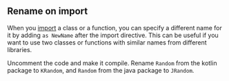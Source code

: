 ## Rename on import

When you [import](https://kotlinlang.org/docs/packages.html#imports)
a class or a function, you can specify a different name for it
by adding `as NewName` after the import directive.
This can be useful if you want to use two classes or functions with similar names
from different libraries.

Uncomment the code and make it compile.
Rename `Random` from the kotlin package to `KRandom`,
and `Random` from the java package to `JRandom`.  
